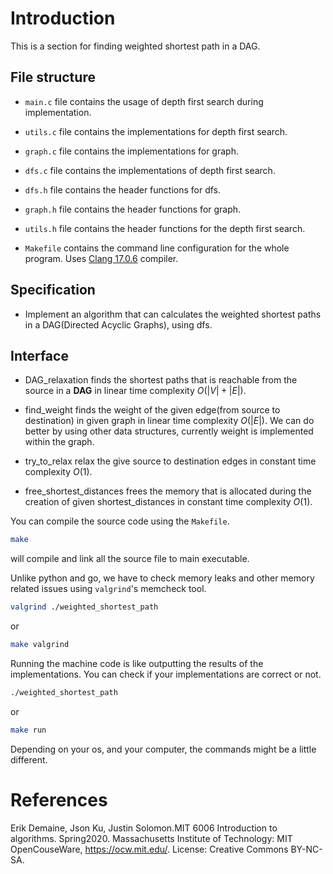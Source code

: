# Introduction

This is a section for finding weighted shortest path in a DAG.

## File structure

- `main.c` file contains the usage of depth first search during implementation.

- `utils.c` file contains the implementations for depth first search.

- `graph.c` file contains the implementations for graph.

- `dfs.c` file contains the implementations of depth first search.

- `dfs.h` file contains the header functions for dfs.

- `graph.h` file contains the header functions for graph.

- `utils.h` file contains the header functions for the depth first search.

- `Makefile` contains the command line configuration for the whole program. Uses [Clang 17.0.6](https://clang.llvm.org) compiler.

## Specification

- Implement an algorithm that can calculates the weighted shortest paths in a DAG(Directed Acyclic Graphs), using dfs.

## Interface

- DAG_relaxation finds the shortest paths that is reachable from the source in a **DAG** in linear time complexity $O(|V| + |E|)$.

- find_weight finds the weight of the given edge(from source to destination) in given graph in linear time complexity $O(|E|)$.
We can do better by using other data structures, currently weight is implemented within the graph.

- try_to_relax relax the give source to destination edges in constant time complexity $O(1)$.

- free_shortest_distances frees the memory that is allocated during the creation of given shortest_distances in constant time complexity $O(1)$.

You can compile the source code using the `Makefile`.

```bash
make
```
will compile and link all the source file to main executable.

Unlike python and go, we have to check memory leaks and other memory related issues using `valgrind`'s memcheck tool.

```bash
valgrind ./weighted_shortest_path
```

or 

```bash
make valgrind
```

Running the machine code is like outputting the results of the implementations. You can check if your implementations are correct or not.

```bash
./weighted_shortest_path
```

or 

```bash
make run
```
Depending on your os, and your computer, the commands might be a little different.

# References
Erik Demaine, Json Ku, Justin Solomon.MIT 6006 Introduction to algorithms. Spring2020. Massachusetts Institute of Technology: MIT OpenCouseWare, https://ocw.mit.edu/. License: Creative Commons BY-NC-SA.
